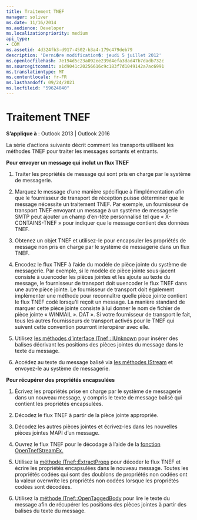 ```yaml
---
title: Traitement TNEF
manager: soliver
ms.date: 11/16/2014
ms.audience: Developer
ms.localizationpriority: medium
api_type:
- COM
ms.assetid: 4d324fb3-d917-4502-b3a4-179c479deb79
description: 'Derni�re modification�: jeudi 5 juillet 2012'
ms.openlocfilehash: 7e194d5c23a092ee239d4efa3dad47b7dadb732c
ms.sourcegitcommit: a1d9041c20256616c9c183f7d1049142a7ac6991
ms.translationtype: MT
ms.contentlocale: fr-FR
ms.lasthandoff: 09/24/2021
ms.locfileid: "59624040"
---
```

# <a name="tnef-processing"></a>Traitement TNEF

  
  
**S’applique à** : Outlook 2013 | Outlook 2016 
  
La série d’actions suivante décrit comment les transports utilisent les méthodes TNEF pour traiter les messages sortants et entrants.
  
 **Pour envoyer un message qui inclut un flux TNEF**
  
1. Traiter les propriétés de message qui sont pris en charge par le système de messagerie.
    
2. Marquez le message d’une manière spécifique à l’implémentation afin que le fournisseur de transport de réception puisse déterminer que le message nécessite un traitement TNEF. Par exemple, un fournisseur de transport TNEF envoyant un message à un système de messagerie SMTP peut ajouter un champ d’en-tête personnalisé tel que « X-CONTAINS-TNEF » pour indiquer que le message contient des données TNEF.
    
3. Obtenez un objet TNEF et utilisez-le pour encapsuler les propriétés de message non pris en charge par le système de messagerie dans un flux TNEF.
    
4. Encodez le flux TNEF à l’aide du modèle de pièce jointe du système de messagerie. Par exemple, si le modèle de pièce jointe sous-jacent consiste à uuencoder les pièces jointes et les ajoute au texte du message, le fournisseur de transport doit uuencoder le flux TNEF dans une autre pièce jointe. Le fournisseur de transport doit également implémenter une méthode pour reconnaître quelle pièce jointe contient le flux TNEF codé lorsqu’il reçoit un message. La manière standard de marquer cette pièce jointe consiste à lui donner le nom de fichier de pièce jointe « WINMAIL ». DAT ». Si votre fournisseur de transport le fait, tous les autres fournisseurs de transport activés pour le TNEF qui suivent cette convention pourront interopérer avec elle.
    
5. Utilisez [les méthodes d’interface ITnef : IUnknown](itnefiunknown.md) pour insérer des balises décrivant les positions des pièces jointes du message dans le texte du message. 
    
6. Accédez au texte du message balisé via [les méthodes IStream](https://msdn.microsoft.com/library/aa380034%28VS.85%29.aspx) et envoyez-le au système de messagerie. 
    
 **Pour récupérer des propriétés encapsulées**
  
1. Écrivez les propriétés prise en charge par le système de messagerie dans un nouveau message, y compris le texte de message balisé qui contient les propriétés encapsulées.
    
2. Décodez le flux TNEF à partir de la pièce jointe appropriée.
    
3. Décodez les autres pièces jointes et écrivez-les dans les nouvelles pièces jointes MAPI d’un message.
    
4. Ouvrez le flux TNEF pour le décodage à l’aide de la [fonction OpenTnefStreamEx.](opentnefstreamex.md) 
    
5. Utilisez la [méthode ITnef::ExtractProps](itnef-extractprops.md) pour décoder le flux TNEF et écrire les propriétés encapsulées dans le nouveau message. Toutes les propriétés codées qui sont des doublons de propriétés non codées ont la valeur overwrite les propriétés non codées lorsque les propriétés codées sont décodées. 
    
6. Utilisez la [méthode ITnef::OpenTaggedBody](itnef-opentaggedbody.md) pour lire le texte du message afin de récupérer les positions des pièces jointes à partir des balises du texte du message. 
    


